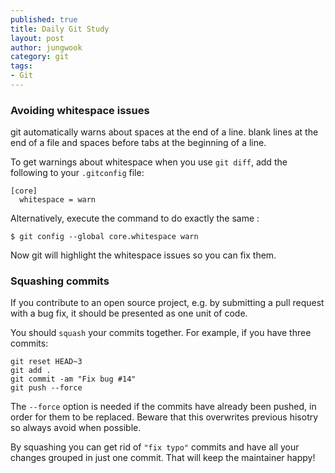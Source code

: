 ```yaml
---
published: true
title: Daily Git Study
layout: post
author: jungwook
category: git
tags:
- Git
---
```


### Avoiding whitespace issues


git automatically warns about spaces at the end of a line. blank lines at the end of a file and spaces before tabs at the beginning of a line.

To get warnings about whitespace when you use `git diff`, add the following to your `.gitconfig` file:

```{.bash}
[core]
  whitespace = warn
```

Alternatively, execute the command to do exactly the same :

```{.bash}
$ git config --global core.whitespace warn
```

Now git will highlight the whitespace issues so you can fix them.


### Squashing commits

If you contribute to an open source project, e.g. by submitting a pull request with a bug fix, it should be presented as one unit of code.

You should `squash` your commits together. For example, if you have three commits:

```{.bash}
git reset HEAD~3
git add .
git commit -am "Fix bug #14"
git push --force
```

The `--force` option is needed if the commits have already been pushed, in order for them to be replaced. Beware that this overwrites previous hisotry so always avoid when possible.

By squashing you can get rid of `"fix typo"` commits and have all your changes grouped in just one commit. That will keep the maintainer happy!
